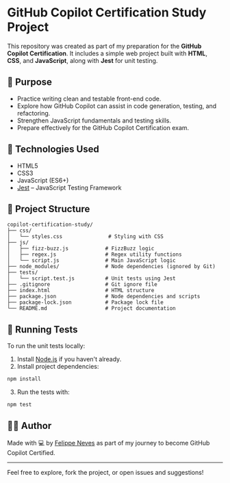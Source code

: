 # GitHub Copilot Certification Study Project

This repository was created as part of my preparation for the **GitHub Copilot Certification**. It includes a simple web project built with **HTML**, **CSS**, and **JavaScript**, along with **Jest** for unit testing.

## 🎯 Purpose

* Practice writing clean and testable front-end code.
* Explore how GitHub Copilot can assist in code generation, testing, and refactoring.
* Strengthen JavaScript fundamentals and testing skills.
* Prepare effectively for the GitHub Copilot Certification exam.

## 🧰 Technologies Used

* HTML5
* CSS3
* JavaScript (ES6+)
* [Jest](https://jestjs.io/) – JavaScript Testing Framework

## 📁 Project Structure

```
copilot-certification-study/
├── css/
│   └── styles.css               # Styling with CSS
├── js/
│   ├── fizz-buzz.js            # FizzBuzz logic
│   ├── regex.js                # Regex utility functions
│   └── script.js               # Main JavaScript logic
├── node_modules/               # Node dependencies (ignored by Git)
├── tests/
│   └── script.test.js          # Unit tests using Jest
├── .gitignore                  # Git ignore file
├── index.html                  # HTML structure
├── package.json                # Node dependencies and scripts
├── package-lock.json           # Package lock file
└── README.md                   # Project documentation
```

## 🧪 Running Tests

To run the unit tests locally:

1. Install [Node.js](https://nodejs.org/) if you haven't already.
2. Install project dependencies:

```bash
npm install
```

3. Run the tests with:

```bash
npm test
```

## 👩‍💻 Author

Made with 💻 by [Felippe Neves](https://github.com/felippeneves) as part of my journey to become GitHub Copilot Certified.

---

Feel free to explore, fork the project, or open issues and suggestions!
